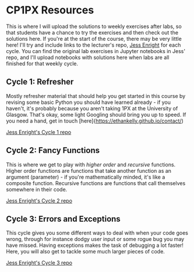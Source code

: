 # CP1PX Resources

This is where I will upload the solutions to weekly exercises after labs, so that students have a chance to try the exercises and then check out the solutions here. If you're at the start of the course, there may be very little here! I'll try and include links to the lecturer's repo, [Jess Enright](https://github.com/magicicada/cs1px_2021) for each cycle. You can find the original lab exercises in Jupyter notebooks in Jess' repo, and I'll upload notebooks with solutions here when labs are all finished for that weekly cycle.


## Cycle 1: Refresher

Mostly refresher material that should help you get started in this course by revising some basic Python you should have learned already - if you haven't, it's probably because you aren't taking 1PX at the University of Glasgow. That's okay, some light Googling should bring you up to speed. If you need a hand, get in touch [here]{https://ethankelly.github.io/contact/)

[Jess Enright's Cycle 1 repo](https://github.com/magicicada/cs1px_2021/tree/main/cycle_1_refresher)


## Cycle 2: Fancy Functions

This is where we get to play with _higher order_ and _recursive_ functions. Higher order functions are functions that take another function as an argument (parameter) - if you're mathematically minded, it's like a composite function. Recursive functions are functions that call themselves somewhere in their code.

[Jess Enright's Cycle 2 repo](https://github.com/magicicada/cs1px_2021/tree/main/cycle_2_fancy_functions)


## Cycle 3: Errors and Exceptions

This cycle gives you some different ways to deal with when your code goes wrong, through for instance dodgy user input or some rogue bug you may have missed. Having exceptions makes the task of debugging a lot faster! Here, you will also get to tackle some much larger pieces of code.

[Jess Enright's Cycle 3 repo](https://github.com/magicicada/cs1px_2021/tree/main/cycle_3_errors_and_exceptions)
